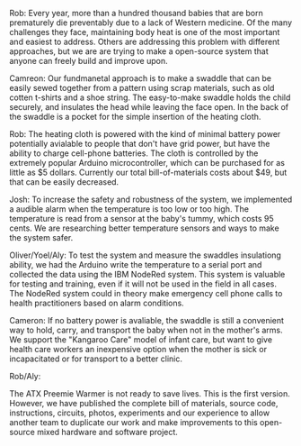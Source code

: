 Rob: Every year, more than a hundred thousand babies that are born prematurely die preventably due to a lack of
Western medicine. Of the many challenges they face, maintaining body heat is one of the most important and easiest to address.
Others are addressing this problem with different approaches, but we are are trying to make a open-source system that 
anyone can freely build and improve upon.

Camreon: Our fundmanetal approach is to make a swaddle that can be easily sewed together from a pattern using scrap materials,
such as old cotten t-shirts and a shoe string.  The easy-to-make swaddle holds the child securely, and insulates the
head while leaving the face open. In the back of the swaddle is a pocket for the simple insertion of the heating cloth.

Rob: The heating cloth is powered with the kind of minimal battery power potentially avialable to people that don't have 
grid power, but have the ability to charge cell-phone batteries. The cloth is controlled by the extremely popular Arduino 
microcontroller, which can be purchased for as little as $5 dollars.  Currently our total bill-of-materials costs about $49,
but that can be easily decreased.

Josh: To increase the safety and robustness of the system, we implemented a audible alarm when the temperature is too low
or too high.  The temperature is read from a sensor at the baby's tummy, which costs 95 cents. We are researching better
temperature sensors and ways to make the system safer.

Oliver/Yoel/Aly: To test the system and measure the swaddles insulationg ability, we had the Arduino write the temperature to a serial port and collected the data using the IBM NodeRed system. This system is valuable for testing and training, even if it will not be used in the field in all cases. The NodeRed system could in theory make emergency cell phone calls to health practitioners based on alarm conditions.


Cameron: If no battery power is avaliable, the swaddle is still a convenient way to hold, carry, and transport the baby 
when not in the mother's arms.  We support the "Kangaroo Care" model of infant care, but want to give health care workers
an inexpensive option when the mother is sick or incapacitated or for transport to a better clinic. 

Rob/Aly:

The ATX Preemie Warmer is not ready to save lives. This is the first version. However, we have published the complete bill of materials, source code, instructions, circuits, photos, experiments and our experience to allow another team to duplicate our work and make improvements to this open-source mixed hardware and software project.
